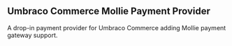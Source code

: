 ## Umbraco Commerce Mollie Payment Provider

A drop-in payment provider for Umbraco Commerce adding Mollie payment gateway support.